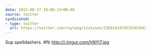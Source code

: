```yaml
---
date: 2012-08-17 18:06:13+00:00
source: twitter
syndicated:
- type: twitter
  url: https://twitter.com/roytang/statuses/236524347022536704/
---
```


Sup spelldashers. #fb http://i.imgur.com/hNYi7.jpg